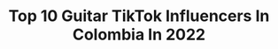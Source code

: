 ---
title: Top 10 Guitar TikTok Influencers In Colombia In 2022
description: >-
  Find top guitar TikTok influencers in Colombia in 2022. Most popular hashtags: #fyp #colombia #cuarentena #foryou.
platform: TikTok
hits: 12
text_top: Discover the best TikTok accounts on inBeat.
text_bottom: Our platform aggregates 12 TikTok influencers like this in Colombia for you to connect with.
profiles:
  - username: "marremusicoficial"
    fullname: >-
      Marremusic
    bio: >-
      Singer • Blogger • Pr
    location: "Colombia"
    followers: 18800
    engagement: 1286
    commentsToLikes: 0.101613
    id: ckbfflvvbadwu0j23snqwup8w
    verified: false
    hashtags: "#viral, #foryou, #dollskill, #latina"
  - username: "xngelx.sx"
    fullname: >-
      χиgєℓχ.ѕχ ◟̽◞̽
    bio: >-
      Holiwiii🦄 Colombia 🇨🇴 ~Haz del momento algo perfecto~
    location: "Colombia"
    followers: 15200
    engagement: 1269
    commentsToLikes: 0.005965
    id: ckbqt2bhxdvc70j23aq9ng0o5
    verified: false
    hashtags: "#books, #guitar, #bff, #dog"
  - username: "lily_gio"
    fullname: >-
      Lily Gio
    bio: >-
      Riamos juntos 🇨🇴🇮🇹 INSTAGRAM @Lily_gio15 🌹🥛🌹
    location: "Colombia"
    followers: 4884
    engagement: 3000
    commentsToLikes: 0.365433
    id: ckavsvzs65jgd0j23ybxuh7w9
    verified: false
    hashtags: "#humor, #comedia, #italia, #amor"
  - username: "carloscordero73"
    fullname: >-
      Carlos Cordero
    bio: >-
      
    location: "Colombia"
    followers: 31800
    engagement: 319
    commentsToLikes: 0.023100
    id: cka637qmd36ma0i784udk62wr
    verified: false
    hashtags: "#pareja, #tiktok, #married, #love"
  - username: "gris272"
    fullname: >-
      Gris272
    bio: >-
      Instagram: Gris272 🇨🇴70k? ⚡️⚡️
    location: "Colombia"
    followers: 69400
    engagement: 420
    commentsToLikes: 0.016191
    id: ckb9ofnseiumi0j23dtnbwuii
    verified: false
    hashtags: "#cuarentena, #colombia, #famous, #challenge"
  - username: "memetaleros"
    fullname: >-
      Metaleros 🤘🏻🤪
    bio: >-
      
    location: "Colombia"
    followers: 11800
    engagement: 864
    commentsToLikes: 0.016857
    id: ckdn9oee7fum80j236ecacsmq
    verified: false
    hashtags: "#comedia, #megadeth, #nirvana, #metal"
  - username: "jmickemg"
    fullname: >-
      Micke Mosquera
    bio: >-
      Bogotá Col Mi objetivo de vida: Ser feliz y sonreír 😁 Insta: jmickemg
    location: "Colombia"
    followers: 26700
    engagement: 209
    commentsToLikes: 0.011211
    id: ckb9cycbpzx5a0j23ujlgr11v
    verified: false
    hashtags: "#comedy, #encasa, #foryou, #music"
  - username: "iamvalegonzalezv"
    fullname: >-
      Vale González V
    bio: >-
      Me gusta inspirar y educar :) Esto te va a gustar:
    location: "Colombia"
    followers: 177300
    engagement: 1015
    commentsToLikes: 0.010608
    id: ckbfcq0ch5n2d0j23m14rl7ib
    verified: false
    hashtags: "#valegonzalezv, #icfes, #trucosparalaescuela, #foryou"
  - username: "maitoag2"
    fullname: >-
      Mauricio Ag
    bio: >-
      😅😅me gustaria ver su sonrisa con la que ven mis locuras😂😂
    location: "Colombia"
    followers: 6753
    engagement: 503
    commentsToLikes: 0.023775
    id: ckan00l2eo9m10i78uemqey4e
    verified: false
    hashtags: "#recordando, #antiktoker, #chachacha, #misgustos"
  - username: "danielavillazon77"
    fullname: >-
      danielavillazon7777
    bio: >-
      
    location: "Colombia"
    followers: 23500
    engagement: 1175
    commentsToLikes: 0.015982
    id: ckc7gqkhzp75b0j23e72p2hdp
    verified: false
    hashtags: "#teamo, #dance, #love, #amor"
---